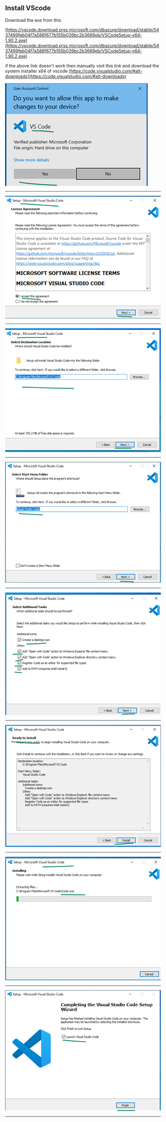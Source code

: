 ## Install VScode
Download the exe from this    

[https://vscode.download.prss.microsoft.com/dbazure/download/stable/5437499feb04f7a586f677b155b039bc2b3669eb/VSCodeSetup-x64-1.90.2.exe](https://vscode.download.prss.microsoft.com/dbazure/download/stable/5437499feb04f7a586f677b155b039bc2b3669eb/VSCodeSetup-x64-1.90.2.exe)  

if the above link doesn't work then manually visit this link and download the system installer x64 of vscode
[https://code.visualstudio.com/#alt-downloads](https://code.visualstudio.com/#alt-downloads)  




![](./img/vscode001.png) 
<hr>

![](./img/vscode002.png) 
<hr>

![](./img/vscode003.png) 
<hr>

![](./img/vscode004.png) 
<hr>

![](./img/vscode005.png) 
<hr>

![](./img/vscode006.png) 
<hr>

![](./img/vscode007.png) 
<hr>

![](./img/vscode008.png) 
<hr>
